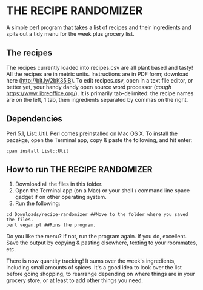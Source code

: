 # THE RECIPE RANDOMIZER

A simple perl program that takes a list of recipes and their ingredients and spits out a tidy menu for the week plus grocery list.

## The recipes
The recipes currently loaded into recipes.csv are all plant based and tasty! All the recipes are in metric units. Instructions are in PDF form; download here (http://bit.ly/2bK35iB).
To edit recipes.csv, open in a text file editor, or better yet, your handy dandy open source word processor (*cough* https://www.libreoffice.org/). It is primarily tab-delimited: the recipe names are on the left, 1 tab, then ingredients separated by commas on the right.

## Dependencies
Perl 5.1, List::Util.
Perl comes preinstalled on Mac OS X. To install the pacakge, open the Terminal app, copy & paste the following, and hit enter:

```
cpan install List::Util
```
## How to run THE RECIPE RANDOMIZER
1. Download all the files in this folder.
2. Open the Terminal app (on a Mac) or your shell / command line space gadget if on other operating system.
3. Run the following:

```
cd Downloads/recipe-randomizer ##Move to the folder where you saved the files.
perl vegan.pl ##Runs the program.
```
Do you like the menu? If not, run the program again. If you do, excellent. Save the output by copying & pasting elsewhere, texting to your roommates, etc.

There is now quantity tracking! It sums over the week's ingredients, including small amounts of spices. It's a good idea to look over the list before going shopping, to rearrange depending on where things are in your grocery store, or at least to add other things you need.
